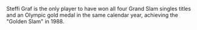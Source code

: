 Steffi Graf is the only player to have won all four Grand Slam singles titles and an Olympic gold medal in the same calendar year, achieving the "Golden Slam" in 1988.
